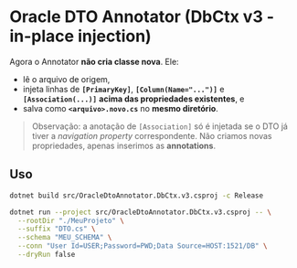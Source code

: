 
# Oracle DTO Annotator (DbCtx v3 - in-place injection)

Agora o Annotator **não cria classe nova**. Ele:
- lê o arquivo de origem,
- injeta linhas de **`[PrimaryKey]`**, **`[Column(Name="...")]`** e **`[Association(...)]`** **acima das propriedades existentes**, e
- salva como **`<arquivo>.novo.cs`** no **mesmo diretório**.

> Observação: a anotação de `[Association]` só é injetada se o DTO já tiver a *navigation property* correspondente.
> Não criamos novas propriedades, apenas inserimos as **annotations**.

## Uso
```bash
dotnet build src/OracleDtoAnnotator.DbCtx.v3.csproj -c Release

dotnet run --project src/OracleDtoAnnotator.DbCtx.v3.csproj -- \
  --rootDir "./MeuProjeto" \
  --suffix "DTO.cs" \
  --schema "MEU_SCHEMA" \
  --conn "User Id=USER;Password=PWD;Data Source=HOST:1521/DB" \
  --dryRun false
```
